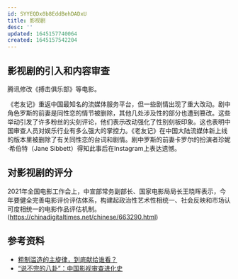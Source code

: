```yaml
---
id: SYYEQDx0b8EddBehDADxU
title: 影视剧
desc: ''
updated: 1645157740064
created: 1645157542204
---
```



## 影视剧的引入和内容审查

腾讯修改《搏击俱乐部》等电影。

《老友记》重返中国最知名的流媒体服务平台，但一些剧情出现了重大改动。剧中角色罗斯的前妻是同性恋的情节被删除，其他几处涉及性的部分也遭到篡改。这些举动引发了许多粉丝的尖刻评论，他们表示改动强化了性别刻板印象。这也表明中国审查人员对娱乐行业有多么强大的掌控力。《老友记》在中国大陆流媒体新上线的版本里被删除了有关同性恋的台词和剧情。剧中罗斯的前妻卡罗尔的扮演者珍妮·希伯特（Jane Sibbett）得知此事后在Instagram上表达遗憾。


## 对影视剧的评分

2021年全国电影工作会上，中宣部常务副部长、国家电影局局长王晓晖表示，今年要健全完善电影评价评估体系，构建起政治性艺术性相统一、社会反映和市场认可度相统一的电影作品评估机制。(https://chinadigitaltimes.net/chinese/663290.html)

## 参考资料

- [粗制滥造的主旋律，到底献给谁看？](https://chinadigitaltimes.net/chinese/671646.html?utm_source=dlvr.it&utm_medium=twitter)
- [“说不完的八卦”：中国影视审查进化史](https://chinadigitaltimes.net/chinese/678251.html)